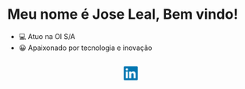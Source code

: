 # Meu nome é Jose Leal, Bem vindo!

- 💻 Atuo na OI S/A
- 😀 Apaixonado por tecnologia e inovação

##

<p align="center">
<!-- <img src="https://github.com/lealnetosena/JoseLeal/blob/main/images/sqlserver.svg" alt="sqlserver" width="40" height="40"/>
<img src="https://github.com/lealnetosena/JoseLeal/blob/main/images/python.svg" alt="python" width="40" height="40"/>
<img src="https://github.com/lealnetosena/JoseLeal/blob/main/images/nodejs.svg" alt="nodejs" width="40" height="40"/>
<img src="https://github.com/lealnetosena/JoseLeal/blob/main/images/ts.svg" alt="ts" width="40" height="40"/>
<img src="https://github.com/lealnetosena/JoseLeal/blob/main/images/js.svg" alt="js" width="40" height="40"/>
<img src="https://github.com/lealnetosena/JoseLeal/blob/main/images/css.svg" alt="css" width="40" height="40"/>
<img src="https://github.com/lealnetosena/JoseLeal/blob/main/images/vba.svg" alt="vba" width="40" height="40"/>
<img src="https://github.com/lealnetosena/JoseLeal/blob/main/images/excel.svg" alt="excel" width="40" height="40"/>
<img src="https://github.com/lealnetosena/JoseLeal/blob/main/images/pdi.png" alt="pdi" width="40" height="40"/>
<img src="https://github.com/lealnetosena/JoseLeal/blob/main/images/powerbi.svg" alt="powerbi" width="40" height="40"/> -->

<p align="center">
<a href="https://www.linkedin.com/in/joselealsena/" target="blank"><img align="center" src="https://raw.githubusercontent.com/devicons/devicon/1119b9f84c0290e0f0b38982099a2bd027a48bf1/icons/linkedin/linkedin-original.svg" alt="alissonsleal" height="30" width="30" /></a>
</p>
